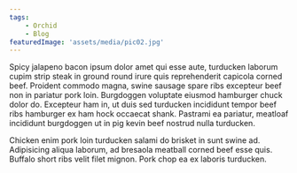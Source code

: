 ```yaml
---
tags: 
    - Orchid
    - Blog
featuredImage: 'assets/media/pic02.jpg'
---
```


Spicy jalapeno bacon ipsum dolor amet qui esse aute, turducken laborum cupim strip steak in ground round irure quis reprehenderit capicola corned beef. Proident commodo magna, swine sausage spare ribs excepteur beef non in pariatur pork loin. Burgdoggen voluptate eiusmod hamburger chuck dolor do. Excepteur ham in, ut duis sed turducken incididunt tempor beef ribs hamburger ex ham hock occaecat shank. Pastrami ea pariatur, meatloaf incididunt burgdoggen ut in pig kevin beef nostrud nulla turducken.

Chicken enim pork loin turducken salami do brisket in sunt swine ad. Adipisicing aliqua laborum, ad bresaola meatball corned beef esse quis. Buffalo short ribs velit filet mignon. Pork chop ea ex laboris turducken.
